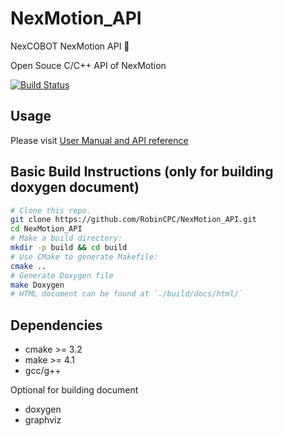 # NexMotion_API
NexCOBOT NexMotion API :robot:

Open Souce C/C++ API of NexMotion

[![Build Status](https://travis-ci.org/RobinCPC/NexMotion_API.svg?branch=master)](https://travis-ci.org/RobinCPC/NexMotion_API)

## Usage
Please visit [User Manual and API reference](https://robincpc.github.io/NexMotion_API/)

## Basic Build Instructions (only for building doxygen document)
``` bash
# Clone this repo.
git clone https://github.com/RobinCPC/NexMotion_API.git
cd NexMotion_API
# Make a build directory:
mkdir -p build && cd build
# Use CMake to generate Makefile:
cmake ..
# Generate Doxygen file
make Doxygen
# HTML document can be found at `./build/docs/html/`
```

## Dependencies
* cmake >= 3.2
* make  >= 4.1
* gcc/g++

Optional for building document

* doxygen
* graphviz

